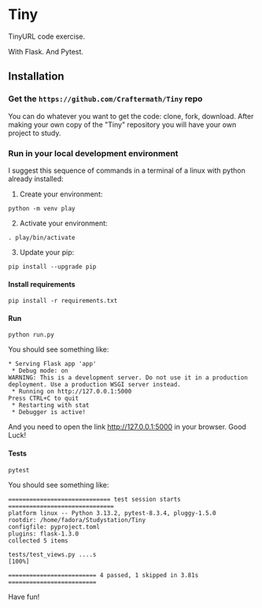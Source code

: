 # Tiny
TinyURL code exercise.

With Flask. And Pytest.

## Installation

### Get the `https://github.com/Craftermath/Tiny` repo

You can do whatever you want to get the code: clone, fork, download. After making your own copy of the "Tiny" repository you will have your own project to study.  

### Run in your local development environment

I suggest this sequence of commands in a terminal of a linux with python already installed:

1. Create your environment:
```
python -m venv play
```
2. Activate your environment:
```
. play/bin/activate
```
3. Update your pip:
```
pip install --upgrade pip
```

#### Install requirements

```
pip install -r requirements.txt
```

#### Run 

```
python run.py
```

You should see something like:

```
* Serving Flask app 'app'
 * Debug mode: on
WARNING: This is a development server. Do not use it in a production deployment. Use a production WSGI server instead.
 * Running on http://127.0.0.1:5000
Press CTRL+C to quit
 * Restarting with stat
 * Debugger is active!
```
And you need to open the link http://127.0.0.1:5000 in your browser. 
Good Luck! 

#### Tests

```
pytest
```

You should see something like:

```
============================= test session starts ==============================
platform linux -- Python 3.13.2, pytest-8.3.4, pluggy-1.5.0
rootdir: /home/fadora/Studystation/Tiny
configfile: pyproject.toml
plugins: flask-1.3.0
collected 5 items                                                              

tests/test_views.py ....s                                                [100%]

========================= 4 passed, 1 skipped in 3.81s =========================

```

Have fun!

